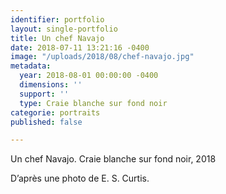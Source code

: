 ```yaml
---
identifier: portfolio
layout: single-portfolio
title: Un chef Navajo
date: 2018-07-11 13:21:16 -0400
image: "/uploads/2018/08/chef-navajo.jpg"
metadata:
  year: 2018-08-01 00:00:00 -0400
  dimensions: ''
  support: ''
  type: Craie blanche sur fond noir
categorie: portraits
published: false

---
```

Un chef Navajo. Craie blanche sur fond noir, 2018 

D’après une photo de E. S. Curtis. 